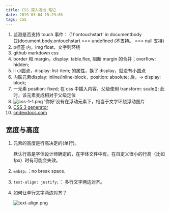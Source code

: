 ```yaml
---
title: CSS_深入浅出_笔记
date: 2019-03-04 15:29:03
tags: CSS
---
```


1. 监测是否支持 touch 事件：
  (1)'ontouchstart' in documentbody
  (2)document.body.ontouchstart === undefined (不支持。 === null 支持)
2. p标签 内，img float，文字则环绕 <!-- more -->
3. github markdown css
4. border 和 margin，display: table.flex, 阻断 margin 的合并；overflow: hidden;
5. li 小圆点，display: list-item; 的属性，换了 display，就没有小圆点
6. 内联元素display: inline/inline-block，position: absolute; 后，-> display: block;
7. 一元素 position: fixed; 在 css 中插入内容，父级使用 transform: scale(); 此时，该元素变成相对于父级定位
8. ![css-1-1.png](http://pntmc1hcw.bkt.clouddn.com/css-1-1.png) '你好'没有在浮动元素下，相当于文字环绕浮动图片
9. <a href="https://www.google.com/search?q=CSS+3+generator" target="_blank">CSS 3 generator</a>
10. <a href="//cndevdocs.com" target="_blank">cndevdocs.com</a>

## 宽度与高度

1. 元素的高度是行高决定的(单行)。

    默认行高是字体设计师确定的，在字体文件中有。在自定义很小的行高（比如 1px）时有可能会失效。

2. `&nbsp;`：no break space.

3. `text-align: justify;`： 多行文字两边对齐。

4. 如何让单行文字两边对齐？

    ![text-align.png](http://pntmc1hcw.bkt.clouddn.com/text-align.png)